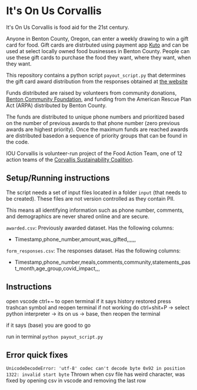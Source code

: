 # It's On Us Corvallis 
 
It's On Us Corvallis is food aid for the 21st century.

Anyone in Benton County, Oregon, can enter a weekly drawing to win a gift card for food. Gift cards are distrbuted using payment app [Kuto](https://kuto.app/) and can be used at select locally owned food businesses in Benton County. People can use these gift cards to purchase the food they want, where they want, when they want.

This repository contains a python script `payout_script.py` that determines the gift card award distribution from the responses obtained at [the website](https://itsonuscorvallis.org/eat)

Funds distributed are raised by volunteers from community donations, [Benton Community Foundation](https://www.bcfgives.org/), and funding from the American Rescue Plan Act (ARPA) distributed by Benton County. 

The funds are distributed to unique phone numbers and prioritized based on the number of previous awards to that phone number (zero previous awards are highest priority). Once the maximum funds are reached awards are distributed basedon a sequence of priority groups that can be found in the code. 

IOU Corvallis is volunteer-run project of the Food Action Team, one of 12 action teams of the [Corvallis Sustainability Coalition](https://sustainablecorvallis.org/). 

## Setup/Running instructions

The script needs a set of input files located in a folder `input` (that needs to be created). These files are not version controlled as they contain PII. 

This means all identifying information such as phone number, comments, and demographics are never shared online and are secure.

`awarded.csv`: Previously awarded dataset. Has the following columns:
* Timestamp,phone_number,amount,was_gifted,,,,,,

`form_responses.csv`: The responses dataset. Has the following columns: 
* Timestamp,phone_number,meals,comments,community,statements_past_month,age_group,covid_impact,,,


## Instructions

open vscode 
ctrl+~ to open terminal 
if it says history restored press trashcan symbol and reopen terminal
if not working do ctrl+shit+P -> select python interpreter -> its on us -> base, then reopen the terminal


if it says (base)  you are good to go

run in terminal `python payout_script.py`


## Error quick fixes 

`UnicodeDecodeError: 'utf-8' codec can't decode byte 0x92 in position 1322: invalid start byte`
Thrown when csv file has weird character, was fixed by opening csv in vscode and removing the last row